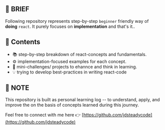 ## **📘 BRIEF**

Following repository represents step-by-step `beginner` friendly way of **doing** `react`.
It purely focuses on **implementation** and that's it..

## **📌 Contents**

- 📚 step-by-step breakdown of react-concepts and fundamentals.
- ⚙️ implementation-focused examples for each concept.
- 🧩 mini-challenges/ projects to ehannce and think in learning.
- 💡 trying to develop best-practices in writing react-code

## **📝 NOTE**

This repository is built as personal learning log -- to understand, apply, and improve the on the basis of concepts learned during this journey.

Feel free to connect with me here 👉 [https://github.com/jdsteadycode](https://github.com/jdsteadycode)
